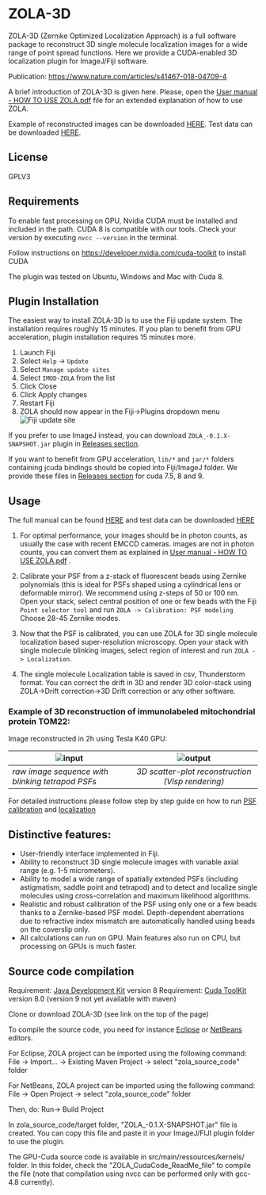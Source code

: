 # ZOLA-3D
ZOLA-3D (Zernike Optimized Localization Approach) is a full software package to reconstruct 3D single molecule localization images for a wide range of point spread functions.
Here we provide a CUDA-enabled 3D localization plugin for ImageJ/Fiji software. 

Publication: https://www.nature.com/articles/s41467-018-04709-4

A brief introduction of ZOLA-3D is given here. Please, open the [User manual - HOW TO USE ZOLA.pdf](https://github.com/imodpasteur/ZOLA-3D/blob/master/User%20manual%20-%20HOW%20TO%20USE%20ZOLA.pdf) file for an extended explanation of how to use ZOLA.

Example of reconstructed images can be downloaded [HERE](https://github.com/imodpasteur/ZOLA-3D/releases/download/v0.1.9/DATA.zip). Test data can be downloaded [HERE](https://github.com/imodpasteur/ZOLA-3D/releases/download/v0.1.9/TEST-DATA.zip).

## License

GPLV3

## Requirements


To enable fast processing on GPU, Nvidia CUDA must be installed and included in the path. CUDA 8 is  compatible with our tools.
Check your version by executing `nvcc --version` in the terminal.

Follow instructions on https://developer.nvidia.com/cuda-toolkit to install CUDA

The plugin was tested on Ubuntu, Windows and Mac with Cuda 8.



## Plugin Installation

The easiest way to install ZOLA-3D is to use the Fiji update system. The installation requires roughly 15 minutes. If you plan to benefit from GPU acceleration, plugin installation requires 15 minutes more.

1. Launch Fiji
2. Select `Help` -> `Update`
3. Select `Manage update sites`
4. Select `IMOD-ZOLA` from the list
5. Click Close
6. Click Apply changes
7. Restart Fiji
7. ZOLA should now appear in the Fiji->Plugins dropdown menu
![Fiji update site](https://github.com/imodpasteur/ZOLA-3D/blob/master/img/fiji%20update.png)

If you prefer to use ImageJ instead, you can download `ZOLA_-0.1.X-SNAPSHOT.jar` plugin in [Releases section](https://github.com/imodpasteur/ZOLA-3D/releases).

If you want to benefit from GPU acceleration, `lib/*` and `jar/*` folders containing jcuda bindings should be copied into Fiji/ImageJ folder. We provide these files in [Releases section](https://github.com/imodpasteur/ZOLA-3D/releases) for cuda 7.5, 8  and 9.

## Usage

The full manual can be found [HERE](https://github.com/imodpasteur/ZOLA-3D/blob/master/User%20manual%20-%20HOW%20TO%20USE%20ZOLA.pdf) and test data can be downloaded [HERE](https://github.com/imodpasteur/ZOLA-3D/releases/download/v0.1.9/TEST-DATA.zip)

1. For optimal performance, your images should be in photon counts, as usually the case with recent EMCCD cameras. images are not in photon counts, you can convert them as explained in [User manual - HOW TO USE ZOLA.pdf](https://github.com/imodpasteur/ZOLA-3D/blob/master/User%20manual%20-%20HOW%20TO%20USE%20ZOLA.pdf) .

2. Calibrate your PSF from a z-stack of fluorescent beads using Zernike polynomials (this is ideal for PSFs shaped using a cylindrical lens or deformable mirror). We recommend using z-steps of 50 or 100 nm.
Open your stack, select central position of one or few beads with the Fiji `Point selector tool` and run `ZOLA -> Calibration: PSF modeling`
Choose 28-45 Zernike modes.

3. Now that the PSF is calibrated, you can use ZOLA for 3D single molecule localization based super-resolution microscopy. 
Open your stack with single molecule blinking images, select region of interest and run `ZOLA -> Localization`. 

4. The single molecule Localization table is saved in csv, Thunderstorm format. You can correct the drift in 3D and render 3D color-stack using ZOLA->Drift correction->3D Drift correction  or any other software. 

### Example of 3D reconstruction of immunolabeled mitochondrial protein TOM22:
Image reconstructed in 2h using Tesla K40 GPU:

| ![input](https://github.com/imodpasteur/ZOLA-3D/blob/master/img/frames20130%2B50.gif)        | ![output](https://github.com/imodpasteur/ZOLA-3D/blob/master/img/anim-slow.gif) | 
| ------------- |:-------------:|
| *raw image sequence with blinking tetrapod PSFs*| *3D scatter-plot reconstruction (Visp rendering)* |

For detailed instructions please follow step by step guide on how to run [PSF calibration](https://github.com/imodpasteur/ZOLA-3D/blob/master/calibration_howto.md) and [localization](https://github.com/imodpasteur/ZOLA-3D/blob/master/localization_howto.md)



## Distinctive features:

* User-friendly interface implemented in Fiji.
* Ability to reconstruct 3D single molecule images with variable axial range (e.g. 1-5 micrometers).
* Ability to model a wide range of spatially extended PSFs (including astigmatism, saddle point and tetrapod) and to detect and localize single molecules using cross-correlation and maximum likelihood algorithms.
* Realistic and robust calibration of the PSF using only one or a few beads thanks to a Zernike-based PSF model. Depth-dependent aberrations due to refractive index mismatch  are automatically handled using beads on the coverslip only. 
* All calculations can run on GPU. Main features also run on CPU, but processing on GPUs is much faster.




## Source code compilation

Requirement: [Java Development Kit](http://www.oracle.com/technetwork/java/javase/downloads/jdk8-downloads-2133151.html) version 8
Requirement: [Cuda ToolKit](https://developer.nvidia.com/cuda-toolkit) version 8.0 (version 9 not yet available with maven)


Clone or download ZOLA-3D (see link on the top of the page)

To compile the source code, you need for instance [Eclipse](http://eclipse.org) or [NetBeans](http://netbeans.org) editors.

For Eclipse, ZOLA project can be imported using the following command:
File -> Import... -> Existing Maven Project -> select "zola_source_code" folder

For NetBeans, ZOLA project can be imported using the following command:
File -> Open Project -> select "zola_source_code" folder

Then, do: 
Run-> Build Project

In zola_source_code/target folder, "ZOLA_-0.1.X-SNAPSHOT.jar" file is created. You can copy this file and paste it in your ImageJ/FIJI plugin folder to use the plugin.


The GPU-Cuda source code is available in src/main/ressources/kernels/ folder. In this folder, check the "ZOLA_CudaCode_ReadMe_file" to compile the file (note that compilation using nvcc can be performed only with gcc-4.8 currently).



